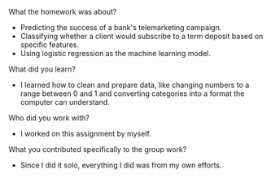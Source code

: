 What the homework was about?
 - Predicting the success of a bank's telemarketing campaign.
 - Classifying whether a client would subscribe to a term deposit based on specific features.
 - Using logistic regression as the machine learning model.

What did you learn?
 - I learned how to clean and prepare data, like changing numbers to a range between 0 and 1 and converting categories into a format the computer can understand.

Who did you work with?
 - I worked on this assignment by myself.

What you contributed specifically to the group work?
 - Since I did it solo, everything I did was from my own efforts.
